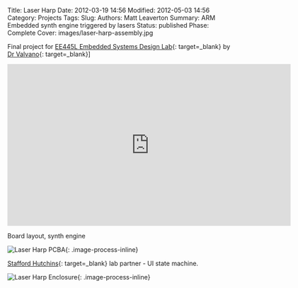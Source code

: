 Title: Laser Harp
Date: 2012-03-19 14:56
Modified: 2012-05-03 14:56
Category: Projects
Tags:
Slug:
Authors: Matt Leaverton
Summary: ARM Embedded synth engine triggered by lasers 
Status: published
Phase: Complete
Cover: images/laser-harp-assembly.jpg

Final project for [EE445L Embedded Systems Design Lab](https://users.ece.utexas.edu/~valvano/EE445L/){: target=_blank} by [Dr Valvano](https://users.ece.utexas.edu/~valvano/Volume1/E-Book/){: target=_blank}]

<iframe title="vimeo-player" src="https://player.vimeo.com/video/65088565?h=f0404d0f42" width="640" height="365" frameborder="0" allowfullscreen></iframe>

Board layout, synth engine 

![Laser Harp PCBA](/images/laser-harp-pcba.jpg){: .image-process-inline}

[Stafford Hutchins](https://www.linkedin.com/in/stafford-hutchins-a1863421/){: target=_blank} lab partner - UI state machine. 

![Laser Harp Enclosure](/images/laser-harp-enclosure.jpg){: .image-process-inline}


